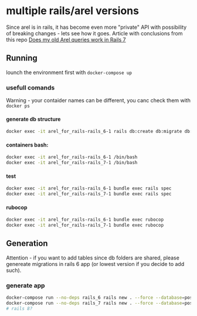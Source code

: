 # multiple rails/arel versions
Since arel is in rails, it has become even more "private" API with possibility of breaking changes - lets see how it goes.
Article with conclusions from this repo [Does my old Arel queries work in Rails 7](https://martinskruze.com/does_arel_work_in_rails_7)

## Running
lounch the environment first with `docker-compose up`

### usefull comands
Warning - your contaider names can be different, you canc check them with `docker ps`

#### generate db structure
```bash
docker exec -it arel_for_rails-rails_6-1 rails db:create db:migrate db:seed
```

#### containers bash:
```bash
docker exec -it arel_for_rails-rails_6-1 /bin/bash
docker exec -it arel_for_rails-rails_7-1 /bin/bash
```
#### test
```bash
docker exec -it arel_for_rails-rails_6-1 bundle exec rails spec
docker exec -it arel_for_rails-rails_7-1 bundle exec rails spec
```

#### rubocop
```bash
docker exec -it arel_for_rails-rails_6-1 bundle exec rubocop
docker exec -it arel_for_rails-rails_7-1 bundle exec rubocop
```
## Generation
Attention - if you want to add tables since db folders are shared, please genereate migrations in rails 6 app (or lowest version if you decide to add such).

### generate app
```bash
docker-compose run --no-deps rails_6 rails new . --force --database=postgresql --api --skip-test
docker-compose run --no-deps rails_7 rails new . --force --database=postgresql --api --skip-test
# rails 8?
```
